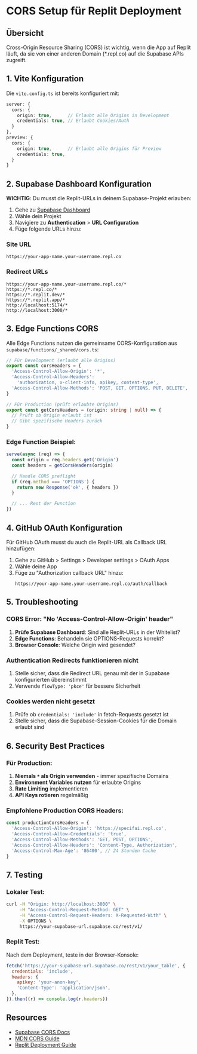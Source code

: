 # CORS Setup für Replit Deployment

## Übersicht

Cross-Origin Resource Sharing (CORS) ist wichtig, wenn die App auf Replit läuft, da sie von einer anderen Domain (\*.repl.co) auf die Supabase APIs zugreift.

## 1. Vite Konfiguration

Die `vite.config.ts` ist bereits konfiguriert mit:

```typescript
server: {
  cors: {
    origin: true,      // Erlaubt alle Origins in Development
    credentials: true, // Erlaubt Cookies/Auth
  }
},
preview: {
  cors: {
    origin: true,      // Erlaubt alle Origins für Preview
    credentials: true,
  }
}
```

## 2. Supabase Dashboard Konfiguration

**WICHTIG**: Du musst die Replit-URLs in deinem Supabase-Projekt erlauben:

1. Gehe zu [Supabase Dashboard](https://app.supabase.com)
2. Wähle dein Projekt
3. Navigiere zu **Authentication** > **URL Configuration**
4. Füge folgende URLs hinzu:

### Site URL

```
https://your-app-name.your-username.repl.co
```

### Redirect URLs

```
https://your-app-name.your-username.repl.co/*
https://*.repl.co/*
https://*.replit.dev/*
https://*.replit.app/*
http://localhost:5174/*
http://localhost:3000/*
```

## 3. Edge Functions CORS

Alle Edge Functions nutzen die gemeinsame CORS-Konfiguration aus `supabase/functions/_shared/cors.ts`:

```typescript
// Für Development (erlaubt alle Origins)
export const corsHeaders = {
  'Access-Control-Allow-Origin': '*',
  'Access-Control-Allow-Headers':
    'authorization, x-client-info, apikey, content-type',
  'Access-Control-Allow-Methods': 'POST, GET, OPTIONS, PUT, DELETE',
}

// Für Production (prüft erlaubte Origins)
export const getCorsHeaders = (origin: string | null) => {
  // Prüft ob Origin erlaubt ist
  // Gibt spezifische Headers zurück
}
```

### Edge Function Beispiel:

```typescript
serve(async (req) => {
  const origin = req.headers.get('Origin')
  const headers = getCorsHeaders(origin)

  // Handle CORS preflight
  if (req.method === 'OPTIONS') {
    return new Response('ok', { headers })
  }

  // ... Rest der Function
})
```

## 4. GitHub OAuth Konfiguration

Für GitHub OAuth musst du auch die Replit-URL als Callback URL hinzufügen:

1. Gehe zu GitHub > Settings > Developer settings > OAuth Apps
2. Wähle deine App
3. Füge zu "Authorization callback URL" hinzu:
   ```
   https://your-app-name.your-username.repl.co/auth/callback
   ```

## 5. Troubleshooting

### CORS Error: "No 'Access-Control-Allow-Origin' header"

1. **Prüfe Supabase Dashboard**: Sind alle Replit-URLs in der Whitelist?
2. **Edge Functions**: Behandeln sie OPTIONS-Requests korrekt?
3. **Browser Console**: Welche Origin wird gesendet?

### Authentication Redirects funktionieren nicht

1. Stelle sicher, dass die Redirect URL genau mit der in Supabase konfigurierten übereinstimmt
2. Verwende `flowType: 'pkce'` für bessere Sicherheit

### Cookies werden nicht gesetzt

1. Prüfe ob `credentials: 'include'` in fetch-Requests gesetzt ist
2. Stelle sicher, dass die Supabase-Session-Cookies für die Domain erlaubt sind

## 6. Security Best Practices

### Für Production:

1. **Niemals `*` als Origin verwenden** - immer spezifische Domains
2. **Environment Variables nutzen** für erlaubte Origins
3. **Rate Limiting** implementieren
4. **API Keys rotieren** regelmäßig

### Empfohlene Production CORS Headers:

```typescript
const productionCorsHeaders = {
  'Access-Control-Allow-Origin': 'https://specifai.repl.co',
  'Access-Control-Allow-Credentials': 'true',
  'Access-Control-Allow-Methods': 'GET, POST, OPTIONS',
  'Access-Control-Allow-Headers': 'Content-Type, Authorization',
  'Access-Control-Max-Age': '86400', // 24 Stunden Cache
}
```

## 7. Testing

### Lokaler Test:

```bash
curl -H "Origin: http://localhost:3000" \
     -H "Access-Control-Request-Method: GET" \
     -H "Access-Control-Request-Headers: X-Requested-With" \
     -X OPTIONS \
     https://your-supabase-url.supabase.co/rest/v1/
```

### Replit Test:

Nach dem Deployment, teste in der Browser-Konsole:

```javascript
fetch('https://your-supabase-url.supabase.co/rest/v1/your_table', {
  credentials: 'include',
  headers: {
    apikey: 'your-anon-key',
    'Content-Type': 'application/json',
  },
}).then((r) => console.log(r.headers))
```

## Resources

- [Supabase CORS Docs](https://supabase.com/docs/guides/functions/cors)
- [MDN CORS Guide](https://developer.mozilla.org/en-US/docs/Web/HTTP/CORS)
- [Replit Deployment Guide](https://docs.replit.com/hosting/deployments)

